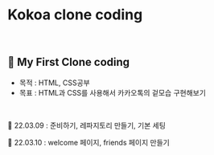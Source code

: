 # Kokoa clone coding

</br>

## 🌱 My First Clone coding

-   목적 : HTML, CSS공부
-   목표 : HTML과 CSS를 사용해서 카카오톡의 겉모습 구현해보기

<br>

📝 22.03.09 : 준비하기, 레파지토리 만들기, 기본 세팅

📝 22.03.10 : welcome 페이지, friends 페이지 만들기
